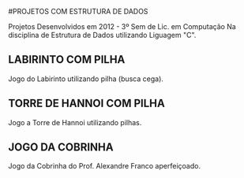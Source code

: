 #PROJETOS COM ESTRUTURA DE DADOS

Projetos Desenvolvidos em 2012 - 3º Sem de Lic. em Computação
Na disciplina de Estrutura de Dados utilizando Liguagem "C".

## LABIRINTO COM PILHA
Jogo do Labirinto utilizando pilha (busca cega).

## TORRE DE HANNOI COM PILHA
Jogo a Torre de Hannoi utilizando pilhas.

## JOGO DA COBRINHA
Jogo da Cobrinha do Prof. Alexandre Franco aperfeiçoado.

